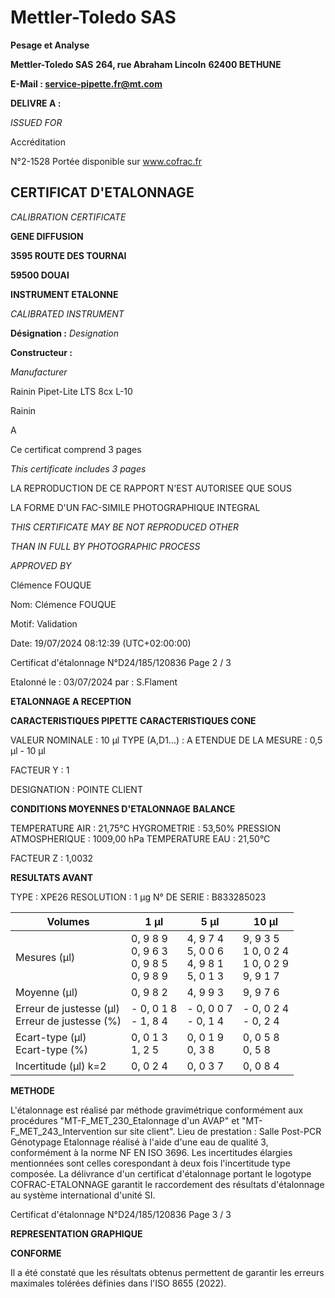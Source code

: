 # **Mettler-Toledo SAS**

**Pesage et Analyse**

**Mettler-Toledo SAS**
**264, rue Abraham Lincoln**
**62400 BETHUNE**

**E-Mail : service-pipette.fr@mt.com**


**DELIVRE A :**

_ISSUED FOR_


Accréditation

N°2-1528
Portée disponible
sur www.cofrac.fr
## **CERTIFICAT D'ETALONNAGE**

_CALIBRATION CERTIFICATE_

**GENE DIFFUSION**

**3595 ROUTE DES TOURNAI**

**59500 DOUAI**


**INSTRUMENT ETALONNE**

_CALIBRATED INSTRUMENT_


**Désignation :**
_Designation_

**Constructeur :**

_Manufacturer_


Rainin Pipet-Lite LTS 8cx L-10

Rainin



A



Ce certificat comprend 3 pages

_This certificate includes 3 pages_

LA REPRODUCTION DE CE RAPPORT N'EST AUTORISEE QUE SOUS

LA FORME D'UN FAC-SIMILE PHOTOGRAPHIQUE INTEGRAL

_THIS CERTIFICATE MAY BE NOT REPRODUCED OTHER_

_THAN IN FULL BY PHOTOGRAPHIC PROCESS_


_APPROVED BY_

Clémence FOUQUE

Nom: Clémence FOUQUE

Motif: Validation

Date: 19/07/2024 08:12:39 (UTC+02:00:00)

Certificat d'étalonnage N°D24/185/120836  Page 2 / 3

Etalonné le : 03/07/2024 par : S.Flament

**ETALONNAGE A RECEPTION**

**CARACTERISTIQUES PIPETTE** **CARACTERISTIQUES CONE**


VALEUR NOMINALE : 10 µl
TYPE (A,D1...) : A
ETENDUE DE LA MESURE : 0,5 µl - 10 µl

FACTEUR Y : 1


DESIGNATION : POINTE CLIENT


**CONDITIONS MOYENNES D'ETALONNAGE** **BALANCE**


TEMPERATURE AIR : 21,75°C
HYGROMETRIE : 53,50%
PRESSION ATMOSPHERIQUE : 1009,00 hPa
TEMPERATURE EAU : 21,50°C

FACTEUR Z : 1,0032

**RESULTATS AVANT**


TYPE : XPE26
RESOLUTION : 1 µg
N° DE SERIE : B833285023










|Volumes|1 µl|5 µl|10 µl|
|---|---|---|---|
|Mesures (µl)|0, 9 8 9<br>0, 9 6 3<br>0, 9 8 5<br>0, 9 8 9|4, 9 7 4<br>5, 0 0 6<br>4, 9 8 1<br>5, 0 1 3|9, 9 3 5<br>1 0, 0 2 4<br>1 0, 0 2 9<br>9, 9 1 7|
|Moyenne (µl)|0, 9 8 2|4, 9 9 3|9, 9 7 6|
|Erreur de justesse (µl)<br>Erreur de justesse (%)|- 0, 0 1 8<br>- 1, 8 4|- 0, 0 0 7<br>- 0, 1 4|- 0, 0 2 4<br>- 0, 2 4|
|Ecart-type (µl)<br>Ecart-type (%)|0, 0 1 3<br>1, 2 5|0, 0 1 9<br>0, 3 8|0, 0 5 8<br>0, 5 8|
|Incertitude (µl) k=2|0, 0 2 4|0, 0 3 7|0, 0 8 4|


**METHODE**

L'étalonnage est réalisé par méthode gravimétrique conformément aux procédures "MT-F_MET_230_Etalonnage d'un AVAP" et
"MT-F_MET_243_Intervention sur site client".
Lieu de prestation : Salle Post-PCR Génotypage
Etalonnage réalisé à l'aide d'une eau de qualité 3, conformément à la norme NF EN ISO 3696.
Les incertitudes élargies mentionnées sont celles corespondant à deux fois l'incertitude type composée.
La délivrance d'un certificat d'étalonnage portant le logotype COFRAC-ETALONNAGE garantit le raccordement des résultats d'étalonnage au système
international d'unité SI.

Certificat d'étalonnage N°D24/185/120836  Page 3 / 3

**REPRESENTATION GRAPHIQUE**

**CONFORME**

Il a été constaté que les résultats obtenus permettent de garantir les erreurs maximales tolérées définies dans l'ISO 8655 (2022).

